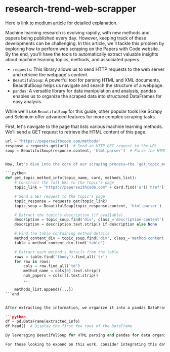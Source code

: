 # research-trend-web-scrapper
Here is [link to medium article](https://medium.com/@sushant.pargaonkar97/web-scraping-machine-learning-topics-from-papers-with-code-a-practical-guide-part-1-bcecdec265fb) for detailed explanation.

Machine learning research is evolving rapidly, with new methods and papers being published every day. However, keeping track of these developments can be challenging. In this article, we'll tackle this problem by exploring how to perform web scraping on the Papers with Code website. By the end, you'll have the tools to automatically extract valuable insights about machine learning topics, methods, and associated papers.

- `requests`: This library allows us to send HTTP requests to the web server and retrieve the webpage's content.
- `BeautifulSoup`: A powerful tool for parsing HTML and XML documents, BeautifulSoup helps us navigate and search the structure of a webpage.
- `pandas`: A versatile library for data manipulation and analysis, pandas enables us to organize the scraped data into structured DataFrames for easy analysis.

While we'll use `BeautifulSoup` for this guide, other popular tools like Scrapy and Selenium offer advanced features for more complex scraping tasks.

First, let's navigate to the page that lists various machine learning methods. We'll send a GET request to retrieve the HTML content of this page.

```python
url = "https://paperswithcode.com/methods"
response = requests.get(url)  # Send an HTTP GET request to the URL
soup = BeautifulSoup(response.content, 'html.parser')  # Parse the HTML content with BeautifulSoup


Now, let's dive into the core of our scraping process—the `get_topic_method_info` function. This function is responsible for navigating to each topic's page and extracting detailed information about the methods listed.

```python
def get_topic_method_info(topic_name, card, methods_list):
    # Construct the full URL to the topic's page
    topic_link = "https://paperswithcode.com" + card.find('a')['href']

    # Send a GET request to the topic's page
    topic_response = requests.get(topic_link)
    topic_soup = BeautifulSoup(topic_response.content, 'html.parser')

    # Extract the topic's description (if available)
    description = topic_soup.find('div', class_='description-content')
    description = description.text.strip() if description else None

    # Find the table containing method details
    method_content_div = topic_soup.find('div', class_='method-content')
    table = method_content_div.find('table')

    # Extract each method's details from the table
    rows = table.find('tbody').find_all('tr')
    for row in rows:
        cols = row.find_all('td')
        method_name = cols[0].text.strip()
        num_papers = cols[1].text.strip()
        ...

    methods_list.append({...})
```end


After extracting the information, we organize it into a pandas DataFrame. Here's a quick preview of what the DataFrame looks like:

```python
df = pd.DataFrame(extracted_info)
df.head()  # Display the first few rows of the DataFrame

By leveraging BeautifulSoup for HTML parsing and pandas for data organization, we can efficiently extract and analyze the vast landscape of machine learning research. This approach opens up possibilities for automated trend analysis, research topic exploration, and even personalized research recommendations.

For those looking to expand on this work, consider integrating this data with machine learning models to predict emerging trends or using visualization tools like Matplotlib or Seaborn to create insightful graphs and charts.


